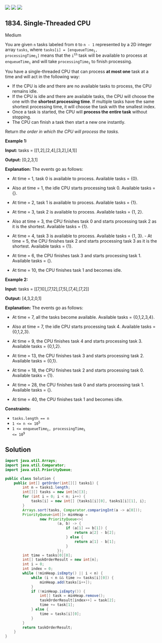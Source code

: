 [![](https://img.shields.io/github/stars/javadev/LeetCode-in-Java?label=Stars&style=flat-square)](https://github.com/javadev/LeetCode-in-Java)
[![](https://img.shields.io/github/forks/javadev/LeetCode-in-Java?label=Fork%20me%20on%20GitHub%20&style=flat-square)](https://github.com/javadev/LeetCode-in-Java/fork)
[![](https://img.shields.io/badge/-LeetCode%20in%20Kotlin-blue?style=flat-square)](https://github.com/javadev/LeetCode-in-Kotlin)

## 1834\. Single-Threaded CPU

Medium

You are given `n` tasks labeled from `0` to `n - 1` represented by a 2D integer array `tasks`, where <code>tasks[i] = [enqueueTime<sub>i</sub>, processingTime<sub>i</sub>]</code> means that the <code>i<sup>th</sup></code> task will be available to process at <code>enqueueTime<sub>i</sub></code> and will take <code>processingTime<sub>i</sub></code> to finish processing.

You have a single-threaded CPU that can process **at most one** task at a time and will act in the following way:

*   If the CPU is idle and there are no available tasks to process, the CPU remains idle.
*   If the CPU is idle and there are available tasks, the CPU will choose the one with the **shortest processing time**. If multiple tasks have the same shortest processing time, it will choose the task with the smallest index.
*   Once a task is started, the CPU will **process the entire task** without stopping.
*   The CPU can finish a task then start a new one instantly.

Return _the order in which the CPU will process the tasks._

**Example 1:**

**Input:** tasks = \[\[1,2],[2,4],[3,2],[4,1]]

**Output:** [0,2,3,1]

**Explanation:** The events go as follows: 

- At time = 1, task 0 is available to process. Available tasks = {0}. 

- Also at time = 1, the idle CPU starts processing task 0. Available tasks = {}. 

- At time = 2, task 1 is available to process. Available tasks = {1}.

- At time = 3, task 2 is available to process. Available tasks = {1, 2}. 

- Also at time = 3, the CPU finishes task 0 and starts processing task 2 as it is the shortest. Available tasks = {1}. 

- At time = 4, task 3 is available to process. Available tasks = {1, 3}. - At time = 5, the CPU finishes task 2 and starts processing task 3 as it is the shortest. Available tasks = {1}. 

- At time = 6, the CPU finishes task 3 and starts processing task 1. Available tasks = {}. 

- At time = 10, the CPU finishes task 1 and becomes idle.

**Example 2:**

**Input:** tasks = \[\[7,10],[7,12],[7,5],[7,4],[7,2]]

**Output:** [4,3,2,0,1]

**Explanation:** The events go as follows: 

- At time = 7, all the tasks become available. Available tasks = {0,1,2,3,4}. 

- Also at time = 7, the idle CPU starts processing task 4. Available tasks = {0,1,2,3}. 

- At time = 9, the CPU finishes task 4 and starts processing task 3. Available tasks = {0,1,2}. 

- At time = 13, the CPU finishes task 3 and starts processing task 2. Available tasks = {0,1}. 

- At time = 18, the CPU finishes task 2 and starts processing task 0. Available tasks = {1}. 

- At time = 28, the CPU finishes task 0 and starts processing task 1. Available tasks = {}. 

- At time = 40, the CPU finishes task 1 and becomes idle.

**Constraints:**

*   `tasks.length == n`
*   <code>1 <= n <= 10<sup>5</sup></code>
*   <code>1 <= enqueueTime<sub>i</sub>, processingTime<sub>i</sub> <= 10<sup>9</sup></code>

## Solution

```java
import java.util.Arrays;
import java.util.Comparator;
import java.util.PriorityQueue;

public class Solution {
    public int[] getOrder(int[][] tasks1) {
        int n = tasks1.length;
        int[][] tasks = new int[n][3];
        for (int i = 0; i < n; i++) {
            tasks[i] = new int[] {tasks1[i][0], tasks1[i][1], i};
        }
        Arrays.sort(tasks, Comparator.comparingInt(a -> a[0]));
        PriorityQueue<int[]> minHeap =
                new PriorityQueue<>(
                        (a, b) -> {
                            if (a[1] == b[1]) {
                                return a[2] - b[2];
                            } else {
                                return a[1] - b[1];
                            }
                        });
        int time = tasks[0][0];
        int[] taskOrderResult = new int[n];
        int i = 0;
        int index = 0;
        while (!minHeap.isEmpty() || i < n) {
            while (i < n && time >= tasks[i][0]) {
                minHeap.add(tasks[i++]);
            }
            if (!minHeap.isEmpty()) {
                int[] task = minHeap.remove();
                taskOrderResult[index++] = task[2];
                time += task[1];
            } else {
                time = tasks[i][0];
            }
        }
        return taskOrderResult;
    }
}
```